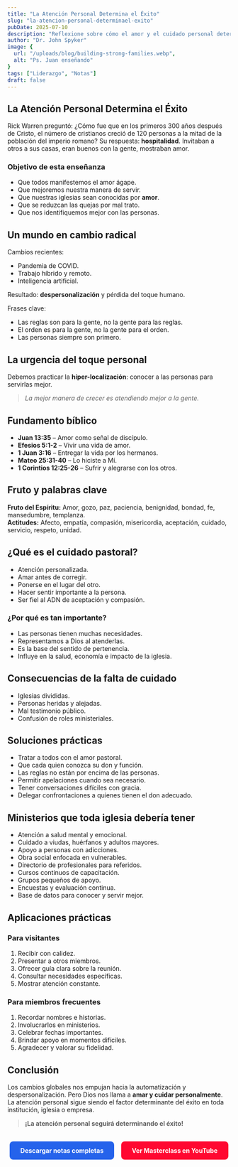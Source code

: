 ```yaml
---
title: "La Atención Personal Determina el Éxito"
slug: "la-atencion-personal-determinael-exito"
pubDate: 2025-07-10
description: "Reflexione sobre cómo el amor y el cuidado personal determinan el éxito en iglesias, empresas y familias, a través de principios bíblicos y prácticos."
author: "Dr. John Spyker"
image: {
  url: "/uploads/blog/building-strong-families.webp",
  alt: "Ps. Juan enseñando"
}
tags: ["Liderazgo", "Notas"]
draft: false
---
```


## La Atención Personal Determina el Éxito

Rick Warren preguntó: ¿Cómo fue que en los primeros 300 años después de Cristo, el número de cristianos creció de 120 personas a la mitad de la población del imperio romano? Su respuesta: **hospitalidad**. Invitaban a otros a sus casas, eran buenos con la gente, mostraban amor.

### Objetivo de esta enseñanza

- Que todos manifestemos el amor ágape.
- Que mejoremos nuestra manera de servir.
- Que nuestras iglesias sean conocidas por **amor**.
- Que se reduzcan las quejas por mal trato.
- Que nos identifiquemos mejor con las personas.

## Un mundo en cambio radical

Cambios recientes:
- Pandemia de COVID.
- Trabajo híbrido y remoto.
- Inteligencia artificial.

Resultado: **despersonalización** y pérdida del toque humano.

Frases clave:
- Las reglas son para la gente, no la gente para las reglas.
- El orden es para la gente, no la gente para el orden.
- Las personas siempre son primero.

## La urgencia del toque personal

Debemos practicar la **híper-localización**: conocer a las personas para servirlas mejor.

> *La mejor manera de crecer es atendiendo mejor a la gente.*

## Fundamento bíblico

- **Juan 13:35** – Amor como señal de discípulo.
- **Efesios 5:1-2** – Vivir una vida de amor.
- **1 Juan 3:16** – Entregar la vida por los hermanos.
- **Mateo 25:31-40** – Lo hiciste a Mí.
- **1 Corintios 12:25-26** – Sufrir y alegrarse con los otros.

## Fruto y palabras clave

**Fruto del Espíritu:** Amor, gozo, paz, paciencia, benignidad, bondad, fe, mansedumbre, templanza.  
**Actitudes:** Afecto, empatía, compasión, misericordia, aceptación, cuidado, servicio, respeto, unidad.

## ¿Qué es el cuidado pastoral?

- Atención personalizada.
- Amar antes de corregir.
- Ponerse en el lugar del otro.
- Hacer sentir importante a la persona.
- Ser fiel al ADN de aceptación y compasión.

### ¿Por qué es tan importante?

- Las personas tienen muchas necesidades.
- Representamos a Dios al atenderlas.
- Es la base del sentido de pertenencia.
- Influye en la salud, economía e impacto de la iglesia.

## Consecuencias de la falta de cuidado

- Iglesias divididas.
- Personas heridas y alejadas.
- Mal testimonio público.
- Confusión de roles ministeriales.

## Soluciones prácticas

- Tratar a todos con el amor pastoral.
- Que cada quien conozca su don y función.
- Las reglas no están por encima de las personas.
- Permitir apelaciones cuando sea necesario.
- Tener conversaciones difíciles con gracia.
- Delegar confrontaciones a quienes tienen el don adecuado.

## Ministerios que toda iglesia debería tener

- Atención a salud mental y emocional.
- Cuidado a viudas, huérfanos y adultos mayores.
- Apoyo a personas con adicciones.
- Obra social enfocada en vulnerables.
- Directorio de profesionales para referidos.
- Cursos continuos de capacitación.
- Grupos pequeños de apoyo.
- Encuestas y evaluación continua.
- Base de datos para conocer y servir mejor.

## Aplicaciones prácticas

### Para visitantes

1. Recibir con calidez.
2. Presentar a otros miembros.
3. Ofrecer guía clara sobre la reunión.
4. Consultar necesidades específicas.
5. Mostrar atención constante.

### Para miembros frecuentes

1. Recordar nombres e historias.
2. Involucrarlos en ministerios.
3. Celebrar fechas importantes.
4. Brindar apoyo en momentos difíciles.
5. Agradecer y valorar su fidelidad.

## Conclusión

Los cambios globales nos empujan hacia la automatización y despersonalización. Pero Dios nos llama a **amar y cuidar personalmente**. La atención personal sigue siendo el factor determinante del éxito en toda institución, iglesia o empresa.

> **¡La atención personal seguirá determinando el éxito!**

<div style="margin-top: 2rem; text-align: center; display: flex; justify-content: center; gap: 1rem; flex-wrap: wrap;">
  <a
    href="https://drive.google.com/file/d/1kO2fgMPn3qojFBG7_r6QXFKOrc4_nCwS/view?usp=sharing"
    target="_blank"
    rel="noopener noreferrer"
    style="display: inline-block; background-color: #2563eb; color: white; padding: 0.75rem 1.5rem; border-radius: 0.5rem; font-weight: bold; text-decoration: none; transition: background-color 0.3s ease;"
    onmouseover="this.style.backgroundColor='#1d4ed8'"
    onmouseout="this.style.backgroundColor='#2563eb'"
  >
    Descargar notas completas
  </a>
  <a
    href="https://www.youtube.com/watch?v=lyVnD47BePg"
    target="_blank"
    rel="noopener noreferrer"
    style="display: inline-block; background-color: #ff0831; color: white; padding: 0.75rem 1.5rem; border-radius: 0.5rem; font-weight: bold; text-decoration: none; transition: background-color 0.3s ease;"
    onmouseover="this.style.backgroundColor='#ff0831'"
    onmouseout="this.style.backgroundColor='#ff0831'"
  >
    Ver Masterclass en YouTube
  </a>
</div>
